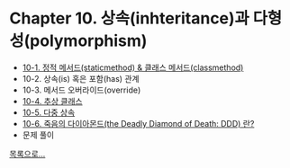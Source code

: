 # Chapter 10. 상속(inhteritance)과 다형성(polymorphism)

- [10-1. 정적 메서드(staticmethod) & 클래스 메서드(classmethod)](10_1/contents.md)
- 10-2. 상속(is) 혹은 포함(has) 관계
- 10-3. 메서드 오버라이드(override)
- [10-4. 추상 클래스](10_4/contents.md)
- [10-5. 다중 상속](10_5/contents.md)
- [10-6. 죽음의 다이아몬드(the Deadly Diamond of Death: DDD) 란?](10_6/contents.md)
- 문제 풀이

[목록으로...](../index.md)